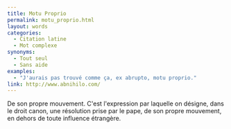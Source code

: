 ```yaml
---
title: Motu Proprio
permalink: motu_proprio.html
layout: words
categories:
  - Citation latine
  - Mot complexe
synonyms:
  - Tout seul
  - Sans aide
examples:
  - "J'aurais pas trouvé comme ça, ex abrupto, motu proprio."
link: http://www.abnihilo.com/
---
```


De son propre mouvement.
C'est l'expression par laquelle on désigne, dans le droit canon, une résolution prise par le pape, de son propre mouvement, en dehors de toute influence étrangère.


